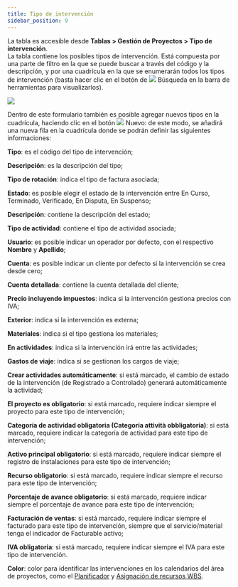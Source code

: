 ```yaml
---
title: Tipo de intervención
sidebar_position: 9
---
```


La tabla es accesible desde **Tablas > Gestión de Proyectos > Tipo de intervención**.  
La tabla contiene los posibles tipos de intervención. Está compuesta por una parte de filtro en la que se puede buscar a través del código y la descripción, y por una cuadrícula en la que se enumerarán todos los tipos de intervención (basta hacer clic en el botón de ![](/img/neutral/common/search.png) Búsqueda en la barra de herramientas para visualizarlos).

![](/img/it-it/configurations/tables/projects/intervention.png)

Dentro de este formulario también es posible agregar nuevos tipos en la cuadrícula, haciendo clic en el botón ![](/img/neutral/common/new.png) Nuevo: de este modo, se añadirá una nueva fila en la cuadrícula donde se podrán definir las siguientes informaciones:

**Tipo**: es el código del tipo de intervención;  

**Descripción**: es la descripción del tipo;  

**Tipo de rotación**: indica el tipo de factura asociada;  

**Estado**: es posible elegir el estado de la intervención entre En Curso, Terminado, Verificado, En Disputa, En Suspenso;  

**Descripción**: contiene la descripción del estado;  

**Tipo de actividad**: contiene el tipo de actividad asociada;  

**Usuario**: es posible indicar un operador por defecto, con el respectivo **Nombre** y **Apellido**;  

**Cuenta**: es posible indicar un cliente por defecto si la intervención se crea desde cero;  

**Cuenta detallada**: contiene la cuenta detallada del cliente;  

**Precio incluyendo impuestos**: indica si la intervención gestiona precios con IVA;  

**Exterior**: indica si la intervención es externa;  

**Materiales**: indica si el tipo gestiona los materiales;  

**En actividades**: indica si la intervención irá entre las actividades;  

**Gastos de viaje**: indica si se gestionan los cargos de viaje;  

**Crear actividades automáticamente**: si está marcado, el cambio de estado de la intervención (de Registrado a Controlado) generará automáticamente la actividad;  

**El proyecto es obligatorio**: si está marcado, requiere indicar siempre el proyecto para este tipo de intervención;  

**Categoría de actividad obligatoria (Categoria attività obbligatoria)**: si está marcado, requiere indicar la categoría de actividad para este tipo de intervención;  

**Activo principal obligatorio**: si está marcado, requiere indicar siempre el registro de instalaciones para este tipo de intervención;  

**Recurso obligatorio**: si está marcado, requiere indicar siempre el recurso para este tipo de intervención;  

**Porcentaje de avance obligatorio**: si está marcado, requiere indicar siempre el porcentaje de avance para este tipo de intervención;  

**Facturación de ventas**: si está marcado, requiere indicar siempre el facturado para este tipo de intervención, siempre que el servicio/material tenga el indicador de Facturable activo;  

**IVA obligatoria**: si está marcado, requiere indicar siempre el IVA para este tipo de intervención.  

**Color**: color para identificar las intervenciones en los calendarios del área de proyectos, como el [Planificador](/docs/project-management/planned-interventions/planner) y [Asignación de recursos WBS](/docs/project-management/planned-interventions/wbs-resource-assignation).